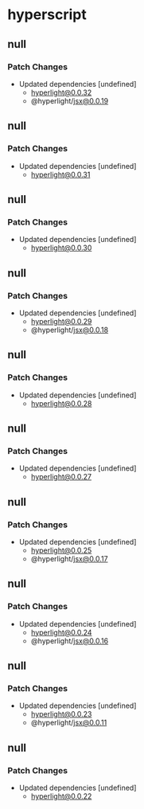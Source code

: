 # hyperscript

## null

### Patch Changes

- Updated dependencies [undefined]
  - hyperlight@0.0.32
  - @hyperlight/jsx@0.0.19

## null

### Patch Changes

- Updated dependencies [undefined]
  - hyperlight@0.0.31

## null

### Patch Changes

- Updated dependencies [undefined]
  - hyperlight@0.0.30

## null

### Patch Changes

- Updated dependencies [undefined]
  - hyperlight@0.0.29
  - @hyperlight/jsx@0.0.18

## null

### Patch Changes

- Updated dependencies [undefined]
  - hyperlight@0.0.28

## null

### Patch Changes

- Updated dependencies [undefined]
  - hyperlight@0.0.27

## null

### Patch Changes

- Updated dependencies [undefined]
  - hyperlight@0.0.25
  - @hyperlight/jsx@0.0.17

## null

### Patch Changes

- Updated dependencies [undefined]
  - hyperlight@0.0.24
  - @hyperlight/jsx@0.0.16

## null

### Patch Changes

- Updated dependencies [undefined]
  - hyperlight@0.0.23
  - @hyperlight/jsx@0.0.11

## null

### Patch Changes

- Updated dependencies [undefined]
  - hyperlight@0.0.22
